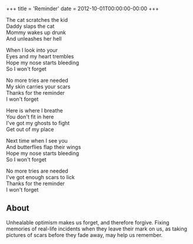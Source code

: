 +++
title = 'Reminder'
date = 2012-10-01T00:00:00-00:00
+++

The cat scratches the kid\
Daddy slaps the cat\
Mommy wakes up drunk\
And unleashes her hell

When I look into your\
Eyes and my heart trembles\
Hope my nose starts bleeding\
So I won't forget

No more tries are needed\
My skin carries your scars\
Thanks for the reminder\
I won't forget

Here is where I breathe\
You don't fit in here\
I've got my ghosts to fight\
Get out of my place

Next time when I see you\
And butterflies flap their wings\
Hope my nose starts bleeding\
So I won't forget

No more tries are needed\
I've got enough scars to lick\
Thanks for the reminder\
I won't forget

## About

Unhealable optimism makes us forget, and therefore forgive. Fixing memories of real-life incidents when they leave their mark on us, as taking pictures of scars before they fade away, may help us remember.

